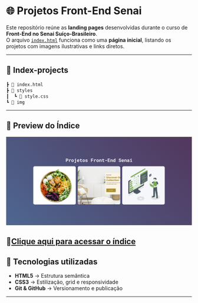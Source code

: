 # 🌐 Projetos Front-End Senai

Este repositório reúne as **landing pages** desenvolvidas durante o curso de **Front-End no Senai Suíço-Brasileiro**.  
O arquivo [`index.html`](./index.html) funciona como uma **página inicial**, listando os projetos com imagens ilustrativas e links diretos.

---

## 📂 Index-projects

    ┣ 📄 index.html
    ┣ 📂 styles
    ┃  ┗ 📄 style.css
    ┗ 📂 img

---

## 🎨 Preview do Índice

![Preview da página índice](./assets/img-resume/projects-image.png)

## 📍[Clique aqui para acessar o índice](https://index-landingpages.vercel.app)

## 📌 Tecnologias utilizadas

- **HTML5** → Estrutura semântica
- **CSS3** → Estilização, grid e responsividade
- **Git & GitHub** → Versionamento e publicação

---
